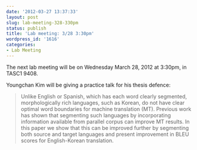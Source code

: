 ```yaml
---
date: '2012-03-27 13:37:33'
layout: post
slug: lab-meeting-328-330pm
status: publish
title: 'Lab meeting: 3/28 3:30pm'
wordpress_id: '1616'
categories:
- Lab Meeting
---
```



The next lab meeting will be on Wednesday March 28, 2012 at 3:30pm, in TASC1 9408.






Youngchan Kim will be giving a practice talk for his thesis defence:


> Unlike English or Spanish, which has each word clearly segmented, morphologically rich languages, such as Korean, do not have clear optimal word boundaries for machine translation (MT). Previous work has shown that segmenting such languages by incorporating information available from parallel corpus can improve MT results. In this paper we show that this can be improved further by segmenting both source and target languages and present improvement in BLEU scores for English-Korean translation.




